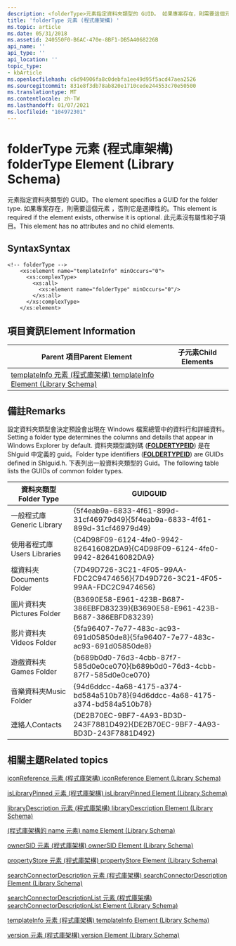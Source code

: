 ```yaml
---
description: <folderType>元素指定資料夾類型的 GUID。 如果專案存在，則需要這個元素 <templateInfo> ，否則它是選擇性的。 此元素沒有屬性和子項目。
title: 'folderType 元素 (程式庫架構) '
ms.topic: article
ms.date: 05/31/2018
ms.assetid: 240550F0-B6AC-470e-8BF1-DB5A4068226B
api_name: ''
api_type: ''
api_location: ''
topic_type:
- kbArticle
ms.openlocfilehash: c6d94906fa8c0debfa1ee49d95f5acd47aea2526
ms.sourcegitcommit: 831e8f3db78ab820e1710cede244553c70e50500
ms.translationtype: MT
ms.contentlocale: zh-TW
ms.lasthandoff: 01/07/2021
ms.locfileid: "104972301"
---
```

# <a name="foldertype-element-library-schema"></a><span data-ttu-id="1f833-105">folderType 元素 (程式庫架構) </span><span class="sxs-lookup"><span data-stu-id="1f833-105">folderType Element (Library Schema)</span></span>

<span data-ttu-id="1f833-106"><folderType>元素指定資料夾類型的 GUID。</span><span class="sxs-lookup"><span data-stu-id="1f833-106">The <folderType> element specifies a GUID for the folder type.</span></span> <span data-ttu-id="1f833-107">如果專案存在，則需要這個元素 <templateInfo> ，否則它是選擇性的。</span><span class="sxs-lookup"><span data-stu-id="1f833-107">This element is required if the <templateInfo> element exists, otherwise it is optional.</span></span> <span data-ttu-id="1f833-108">此元素沒有屬性和子項目。</span><span class="sxs-lookup"><span data-stu-id="1f833-108">This element has no attributes and no child elements.</span></span>

## <a name="syntax"></a><span data-ttu-id="1f833-109">Syntax</span><span class="sxs-lookup"><span data-stu-id="1f833-109">Syntax</span></span>


```
<!-- folderType -->
    <xs:element name="templateInfo" minOccurs="0">
      <xs:complexType>
        <xs:all>
          <xs:element name="folderType" minOccurs="0"/>
        </xs:all>
      </xs:complexType>
    </xs:element>
```



## <a name="element-information"></a><span data-ttu-id="1f833-110">項目資訊</span><span class="sxs-lookup"><span data-stu-id="1f833-110">Element Information</span></span>



| <span data-ttu-id="1f833-111">Parent 項目</span><span class="sxs-lookup"><span data-stu-id="1f833-111">Parent Element</span></span>                                                           | <span data-ttu-id="1f833-112">子元素</span><span class="sxs-lookup"><span data-stu-id="1f833-112">Child Elements</span></span> |
|--------------------------------------------------------------------------|----------------|
| [<span data-ttu-id="1f833-113">templateInfo 元素 (程式庫架構) </span><span class="sxs-lookup"><span data-stu-id="1f833-113">templateInfo Element (Library Schema)</span></span>](schema-library-templateinfo.md) |                |



 

## <a name="remarks"></a><span data-ttu-id="1f833-114">備註</span><span class="sxs-lookup"><span data-stu-id="1f833-114">Remarks</span></span>

<span data-ttu-id="1f833-115">設定資料夾類型會決定預設會出現在 Windows 檔案總管中的資料行和詳細資料。</span><span class="sxs-lookup"><span data-stu-id="1f833-115">Setting a folder type determines the columns and details that appear in Windows Explorer by default.</span></span> <span data-ttu-id="1f833-116">資料夾類型識別碼 ([**FOLDERTYPEID**](foldertypeid.md)) 是在 Shlguid 中定義的 guid。</span><span class="sxs-lookup"><span data-stu-id="1f833-116">Folder type identifiers ([**FOLDERTYPEID**](foldertypeid.md)) are GUIDs defined in Shlguid.h.</span></span> <span data-ttu-id="1f833-117">下表列出一般資料夾類型的 Guid。</span><span class="sxs-lookup"><span data-stu-id="1f833-117">The following table lists the GUIDs of common folder types.</span></span>



| <span data-ttu-id="1f833-118">資料夾類型</span><span class="sxs-lookup"><span data-stu-id="1f833-118">Folder Type</span></span>      | <span data-ttu-id="1f833-119">GUID</span><span class="sxs-lookup"><span data-stu-id="1f833-119">GUID</span></span>                                   |
|------------------|----------------------------------------|
| <span data-ttu-id="1f833-120">一般程式庫</span><span class="sxs-lookup"><span data-stu-id="1f833-120">Generic Library</span></span>  | <span data-ttu-id="1f833-121">{5f4eab9a-6833-4f61-899d-31cf46979d49}</span><span class="sxs-lookup"><span data-stu-id="1f833-121">{5f4eab9a-6833-4f61-899d-31cf46979d49}</span></span> |
| <span data-ttu-id="1f833-122">使用者程式庫</span><span class="sxs-lookup"><span data-stu-id="1f833-122">Users Libraries</span></span>  | <span data-ttu-id="1f833-123">{C4D98F09-6124-4fe0-9942-826416082DA9}</span><span class="sxs-lookup"><span data-stu-id="1f833-123">{C4D98F09-6124-4fe0-9942-826416082DA9}</span></span> |
| <span data-ttu-id="1f833-124">檔資料夾</span><span class="sxs-lookup"><span data-stu-id="1f833-124">Documents Folder</span></span> | <span data-ttu-id="1f833-125">{7D49D726-3C21-4F05-99AA-FDC2C9474656}</span><span class="sxs-lookup"><span data-stu-id="1f833-125">{7D49D726-3C21-4F05-99AA-FDC2C9474656}</span></span> |
| <span data-ttu-id="1f833-126">圖片資料夾</span><span class="sxs-lookup"><span data-stu-id="1f833-126">Pictures Folder</span></span>  | <span data-ttu-id="1f833-127">{B3690E58-E961-423B-B687-386EBFD83239}</span><span class="sxs-lookup"><span data-stu-id="1f833-127">{B3690E58-E961-423B-B687-386EBFD83239}</span></span> |
| <span data-ttu-id="1f833-128">影片資料夾</span><span class="sxs-lookup"><span data-stu-id="1f833-128">Videos Folder</span></span>    | <span data-ttu-id="1f833-129">{5fa96407-7e77-483c-ac93-691d05850de8}</span><span class="sxs-lookup"><span data-stu-id="1f833-129">{5fa96407-7e77-483c-ac93-691d05850de8}</span></span> |
| <span data-ttu-id="1f833-130">遊戲資料夾</span><span class="sxs-lookup"><span data-stu-id="1f833-130">Games Folder</span></span>     | <span data-ttu-id="1f833-131">{b689b0d0-76d3-4cbb-87f7-585d0e0ce070}</span><span class="sxs-lookup"><span data-stu-id="1f833-131">{b689b0d0-76d3-4cbb-87f7-585d0e0ce070}</span></span> |
| <span data-ttu-id="1f833-132">音樂資料夾</span><span class="sxs-lookup"><span data-stu-id="1f833-132">Music Folder</span></span>     | <span data-ttu-id="1f833-133">{94d6ddcc-4a68-4175-a374-bd584a510b78}</span><span class="sxs-lookup"><span data-stu-id="1f833-133">{94d6ddcc-4a68-4175-a374-bd584a510b78}</span></span> |
| <span data-ttu-id="1f833-134">連絡人</span><span class="sxs-lookup"><span data-stu-id="1f833-134">Contacts</span></span>         | <span data-ttu-id="1f833-135">{DE2B70EC-9BF7-4A93-BD3D-243F7881D492}</span><span class="sxs-lookup"><span data-stu-id="1f833-135">{DE2B70EC-9BF7-4A93-BD3D-243F7881D492}</span></span> |



 

## <a name="related-topics"></a><span data-ttu-id="1f833-136">相關主題</span><span class="sxs-lookup"><span data-stu-id="1f833-136">Related topics</span></span>

<dl> <dt>

[<span data-ttu-id="1f833-137">iconReference 元素 (程式庫架構) </span><span class="sxs-lookup"><span data-stu-id="1f833-137">iconReference Element (Library Schema)</span></span>](schema-library-iconreference.md)
</dt> <dt>

[<span data-ttu-id="1f833-138">isLibraryPinned 元素 (程式庫架構) </span><span class="sxs-lookup"><span data-stu-id="1f833-138">isLibraryPinned Element (Library Schema)</span></span>](schema-library-islibrarypinned.md)
</dt> <dt>

[<span data-ttu-id="1f833-139">libraryDescription 元素 (程式庫架構) </span><span class="sxs-lookup"><span data-stu-id="1f833-139">libraryDescription Element (Library Schema)</span></span>](schema-librarydescription.md)
</dt> <dt>

[<span data-ttu-id="1f833-140"> (程式庫架構的 name 元素) </span><span class="sxs-lookup"><span data-stu-id="1f833-140">name Element (Library Schema)</span></span>](schema-library-name.md)
</dt> <dt>

[<span data-ttu-id="1f833-141">ownerSID 元素 (程式庫架構) </span><span class="sxs-lookup"><span data-stu-id="1f833-141">ownerSID Element (Library Schema)</span></span>](schema-library-ownersid.md)
</dt> <dt>

[<span data-ttu-id="1f833-142">propertyStore 元素 (程式庫架構) </span><span class="sxs-lookup"><span data-stu-id="1f833-142">propertyStore Element (Library Schema)</span></span>](schema-library-propertystore.md)
</dt> <dt>

[<span data-ttu-id="1f833-143">searchConnectorDescription 元素 (程式庫架構) </span><span class="sxs-lookup"><span data-stu-id="1f833-143">searchConnectorDescription Element (Library Schema)</span></span>](schema-library-searchconnectordescription.md)
</dt> <dt>

[<span data-ttu-id="1f833-144">searchConnectorDescriptionList 元素 (程式庫架構) </span><span class="sxs-lookup"><span data-stu-id="1f833-144">searchConnectorDescriptionList Element (Library Schema)</span></span>](schema-library-searchconnectordescriptionlist.md)
</dt> <dt>

[<span data-ttu-id="1f833-145">templateInfo 元素 (程式庫架構) </span><span class="sxs-lookup"><span data-stu-id="1f833-145">templateInfo Element (Library Schema)</span></span>](schema-library-templateinfo.md)
</dt> <dt>

[<span data-ttu-id="1f833-146">version 元素 (程式庫架構) </span><span class="sxs-lookup"><span data-stu-id="1f833-146">version Element (Library Schema)</span></span>](schema-library-version.md)
</dt> </dl>

 

 



